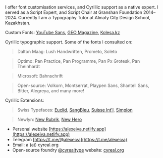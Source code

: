 I offer font customisation services, and Cyrillic support as a native expert. I served as a Script Expert, and Script Chair at Granshan Foundation 2014–2024. Currently I am a Typography Tutor at Almaty City Design School, Kazakhstan. 

Custom Fonts: [YouTube Sans](https://design.google/library/youtube-sans-font), [GEO Magazine](https://alexeiva.netlify.app/geo), [Kolesa.kz](https://alexeiva.netlify.app/kolesa-kz)

Cyrillic typographic support. Some of the fonts I consulted on:

> Dalton Maag: Lush Handwritten, Prometo, Soleto

> Optimo: Pan Practice, Pan Programme, Pan Px Grotesk, Pan Theinhardt

> Microsoft: Bahnschrift

> Open-source: Volkorn, Montserrat, Playpen Sans, Shantell Sans, Bitter, Alegreya, and many more!

Cyrillic Extensions:

> Swiss Typefaces: [Euclid](https://alexeiva.netlify.app/euclid-tf), [SangBleu](https://www.behance.net/gallery/130306225/SangBleu-Sans-Cyrillic), [Suisse Int'l](https://www.behance.net/gallery/130283601/Suisse-Intl-Condensed-Cyrillic-Greek), [Simplon](https://www.behance.net/gallery/130306457/Simplon-PZSP-Cyrillic)

> Newlyn: [New Rubrik](https://newlyn.com/fonts/new-rubrik), [New Hero](https://newlyn.com/fonts/new-hero)



- Personal website [https://alexeiva.netlify.app](https://alexeiva.netlify.app)
- Telegram [https://t.me/@alexeiva](https://t.me/alexeiva)
- Email: a (at) cyreal.org
- Open-source foundry [@cyrealtype](https://github.com/cyrealtype) website: [cyreal.org](https://cyreal.org/)

<!---
alexeiva/alexeiva is a ✨ special ✨ repository because its `README.md` (this file) appears on your GitHub profile.
You can click the Preview link to take a look at your changes.
--->
